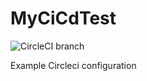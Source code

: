 # MyCiCdTest
![CircleCI branch](https://img.shields.io/circleci/project/github/Mathavana/MyCiCdTest/master.svg?style=popout)

Example Circleci configuration
